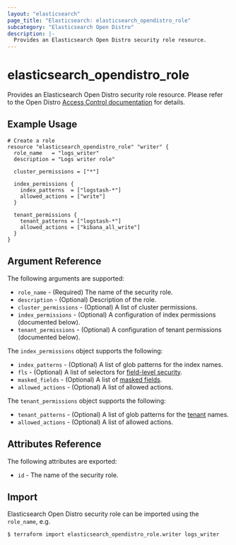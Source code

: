 ```yaml
---
layout: "elasticsearch"
page_title: "Elasticsearch: elasticsearch_opendistro_role"
subcategory: "Elasticsearch Open Distro"
description: |-
  Provides an Elasticsearch Open Distro security role resource.
---
```


# elasticsearch_opendistro_role

Provides an Elasticsearch Open Distro security role resource.
Please refer to the Open Distro [Access Control documentation][1] for details.

## Example Usage

```hcl
# Create a role
resource "elasticsearch_opendistro_role" "writer" {
  role_name   = "logs_writer"
  description = "Logs writer role"

  cluster_permissions = ["*"]

  index_permissions {
    index_patterns  = ["logstash-*"]
    allowed_actions = ["write"]
  }

  tenant_permissions {
    tenant_patterns = ["logstash-*"]
    allowed_actions = ["kibana_all_write"]
  }
}
```

## Argument Reference

The following arguments are supported:

* `role_name` -
    (Required) The name of the security role.
* `description` -
    (Optional) Description of the role.
* `cluster_permissions` -
    (Optional) A list of cluster permissions.
* `index_permissions` -
    (Optional) A configuration of index permissions (documented below).
* `tenant_permissions` -
    (Optional) A configuration of tenant permissions (documented below).

The `index_permissions` object supports the following:

* `index_patterns` -
    (Optional) A list of glob patterns for the index names.
* `fls` -
    (Optional) A list of selectors for [field-level security][2].
* `masked_fields` -
    (Optional) A list of [masked fields][3].
* `allowed_actions` -
    (Optional) A list of allowed actions.

The `tenant_permissions` object supports the following:

* `tenant_patterns` -
    (Optional) A list of glob patterns for the [tenant][4] names.
* `allowed_actions` -
    (Optional) A list of allowed actions.

## Attributes Reference

The following attributes are exported:

* `id` -
    The name of the security role.

## Import

Elasticsearch Open Distro security role can be imported using the `role_name`, e.g.

```
$ terraform import elasticsearch_opendistro_role.writer logs_writer
```

<!-- External links -->
[1]: https://opendistro.github.io/for-elasticsearch-docs/docs/security/access-control/
[2]: https://opendistro.github.io/for-elasticsearch-docs/docs/security/access-control/field-level-security/
[3]: https://opendistro.github.io/for-elasticsearch-docs/docs/security/access-control/field-masking/
[4]: https://opendistro.github.io/for-elasticsearch-docs/docs/security/access-control/multi-tenancy/
